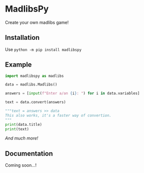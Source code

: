 # **MadlibsPy**
Create your own madlibs game!

## **Installation**
Use `python -m pip install madlibspy`

## **Example**
```py
import madlibspy as madlibs

data = madlibs.Madlibs()

answers = [input(f"Enter a/an {i}: ") for i in data.variables]

text = data.convert(answers)

"""text = answers >> data
This also works, it's a faster way of convertion.
"""
print(data.title)
print(text)
```
*And much more!*

## **Documentation**
Coming soon...!